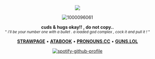 <div align="center">
<img src="https://komarev.com/ghpvc/?username=dmutt7&color=5A8691&label=stalkers">
<br/>



![1000096061](https://github.com/user-attachments/assets/68c3e372-feb5-4ffe-87e5-8adf6b59c83e)





__cuds & hugs okay!! , do not copy..__<br/><sub>" _i'll be your number one with a bullet . a loaded god complex , cock it and pull it !_ "<br/> 

[__STRAWPAGE__](https://dmutt76.straw.page) • [__ATABOOK__](https://dmutt7.atabook.org/) •  [__PRONOUNS.CC__](https://pronouns.cc/@dmutt7) •  [__GUNS.LOL__](https://guns.lol/dmutt7)


[![spotify-github-profile](https://spotify-github-profile.kittinanx.com/api/view?uid=hpvy7u3a5ewsaqd808vwnxcls&cover_image=true&theme=natemoo-re&show_offline=false&background_color=121212&interchange=false&bar_color=5f8f99&bar_color_cover=false)](https://github.com/kittinan/spotify-github-profile)
